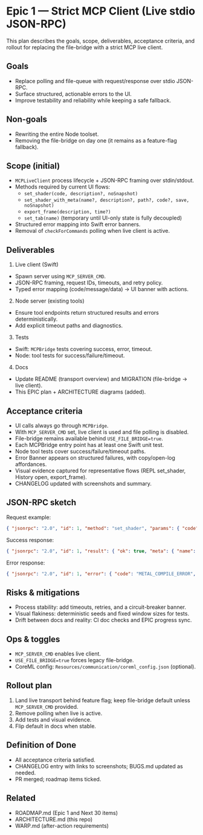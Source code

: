 # Epic 1 — Strict MCP Client (Live stdio JSON-RPC)

This plan describes the goals, scope, deliverables, acceptance criteria, and rollout for replacing the file-bridge with a strict MCP live client.

## Goals
- Replace polling and file-queue with request/response over stdio JSON-RPC.
- Surface structured, actionable errors to the UI.
- Improve testability and reliability while keeping a safe fallback.

## Non-goals
- Rewriting the entire Node toolset.
- Removing the file-bridge on day one (it remains as a feature-flag fallback).

## Scope (initial)
- `MCPLiveClient` process lifecycle + JSON-RPC framing over stdin/stdout.
- Methods required by current UI flows:
  - `set_shader(code, description?, noSnapshot)`
  - `set_shader_with_meta(name?, description?, path?, code?, save, noSnapshot)`
  - `export_frame(description, time?)`
  - `set_tab(name)` (temporary until UI-only state is fully decoupled)
- Structured error mapping into Swift error banners.
- Removal of `checkForCommands` polling when live client is active.

## Deliverables
1) Live client (Swift)
- Spawn server using `MCP_SERVER_CMD`.
- JSON-RPC framing, request IDs, timeouts, and retry policy.
- Typed error mapping (code/message/data) -> UI banner with actions.

2) Node server (existing tools)
- Ensure tool endpoints return structured results and errors deterministically.
- Add explicit timeout paths and diagnostics.

3) Tests
- Swift: `MCPBridge` tests covering success, error, timeout.
- Node: tool tests for success/failure/timeout.

4) Docs
- Update README (transport overview) and MIGRATION (file-bridge -> live client).
- This EPIC plan + ARCHITECTURE diagrams (added).

## Acceptance criteria
- UI calls always go through `MCPBridge`.
- With `MCP_SERVER_CMD` set, live client is used and file polling is disabled.
- File-bridge remains available behind `USE_FILE_BRIDGE=true`.
- Each MCPBridge entry point has at least one Swift unit test.
- Node tool tests cover success/failure/timeout paths.
- Error Banner appears on structured failures, with copy/open-log affordances.
- Visual evidence captured for representative flows (REPL set_shader, History open, export_frame).
- CHANGELOG updated with screenshots and summary.

## JSON-RPC sketch

Request example:
```json
{ "jsonrpc": "2.0", "id": 1, "method": "set_shader", "params": { "code": "...", "description": "...", "noSnapshot": false } }
```

Success response:
```json
{ "jsonrpc": "2.0", "id": 1, "result": { "ok": true, "meta": { "name": "...", "description": "..." } } }
```

Error response:
```json
{ "jsonrpc": "2.0", "id": 1, "error": { "code": "METAL_COMPILE_ERROR", "message": "...", "data": { "line": 23 } } }
```

## Risks & mitigations
- Process stability: add timeouts, retries, and a circuit-breaker banner.
- Visual flakiness: deterministic seeds and fixed window sizes for tests.
- Drift between docs and reality: CI doc checks and EPIC progress sync.

## Ops & toggles
- `MCP_SERVER_CMD` enables live client.
- `USE_FILE_BRIDGE=true` forces legacy file-bridge.
- CoreML config: `Resources/communication/coreml_config.json` (optional).

## Rollout plan
1) Land live transport behind feature flag; keep file-bridge default unless `MCP_SERVER_CMD` provided.
2) Remove polling when live is active.
3) Add tests and visual evidence.
4) Flip default in docs when stable.

## Definition of Done
- All acceptance criteria satisfied.
- CHANGELOG entry with links to screenshots; BUGS.md updated as needed.
- PR merged; roadmap items ticked.

## Related
- ROADMAP.md (Epic 1 and Next 30 items)
- ARCHITECTURE.md (this repo)
- WARP.md (after-action requirements)